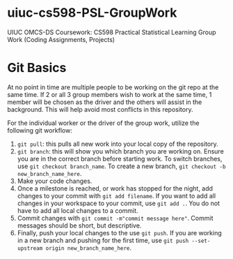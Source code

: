 # uiuc-cs598-PSL-GroupWork
UIUC OMCS-DS Coursework: CS598 Practical Statistical Learning Group Work (Coding Assignments, Projects)

# Git Basics

At no point in time are multiple people to be working on the git repo at the same time. If 2 or all 3 group members wish to work at the same time, 1 member will be chosen as the driver and the others will assist in the background. This will help avoid most conflicts in this repository.

For the individual worker or the driver of the group work, utilize the following git workflow:

1. `git pull`: this pulls all new work into your local copy of the repository.
1. `git branch`: this will show you which branch you are working on. Ensure you are in the correct branch before starting work. To switch branches, use `git checkout branch_name`. To create a new branch, `git checkout -b new_branch_name_here`.
1. Make your code changes. 
1. Once a milestone is reached, or work has stopped for the night, add changes to your commit with `git add filename`. If you want to add all changes in your workspace to your commit, use `git add .`. You do not have to add all local changes to a commit. 
1. Commit changes with `git commit -m"commit message here"`. Commit messages should be short, but descriptive.
1. Finally, push your local changes to the use `git push`. If you are working in a new branch and pushing for the first time, use `git push --set-upstream origin new_branch_name_here`.
